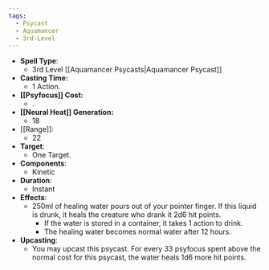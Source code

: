 ```yaml
---
tags:
  - Psycast
  - Aquamancer
  - 3rd-Level
---
```

- **Spell Type**:
	- 3rd Level [[Aquamancer Psycasts|Aquamancer Psycast]]
- **Casting Time:**
	- 1 Action.
- **[[Psyfocus]] Cost:**
	- .
- **[[Neural Heat]] Generation:**
	- 18
- [[Range]]:
	- 22
- **Target**:
	- One Target.  
- **Components**:
	- Kinetic
- **Duration**:
	- Instant
- **Effects**:
	- 250ml of healing water pours out of your pointer finger. If this liquid is drunk, it heals the creature who drank it 2d6 hit points. 
		- If the water is stored in a container, it takes 1 action to drink.
		- The healing water becomes normal water after 12 hours.
- **Upcasting**:
	- You may upcast this psycast. For every 33 psyfocus spent above the normal cost for this psycast, the water heals 1d6 more hit points.

